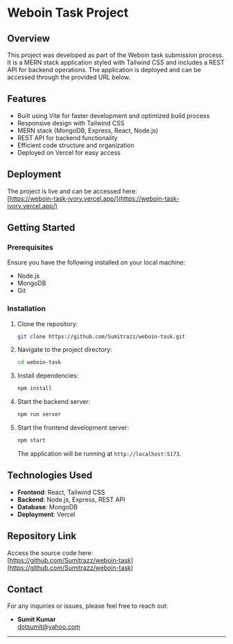 
# Weboin Task Project

## Overview

This project was developed as part of the Weboin task submission process. It is a MERN stack application styled with Tailwind CSS and includes a REST API for backend operations. The application is deployed and can be accessed through the provided URL below.

## Features

- Built using Vite for faster development and optimized build process
- Responsive design with Tailwind CSS
- MERN stack (MongoDB, Express, React, Node.js)
- REST API for backend functionality
- Efficient code structure and organization
- Deployed on Vercel for easy access

## Deployment

The project is live and can be accessed here:  
[https://weboin-task-ivory.vercel.app/](https://weboin-task-ivory.vercel.app/)

## Getting Started

### Prerequisites

Ensure you have the following installed on your local machine:

- Node.js
- MongoDB
- Git

### Installation

1. Clone the repository:

   ```bash
   git clone https://github.com/Sumitrazz/weboin-task.git
   ```

2. Navigate to the project directory:

   ```bash
   cd weboin-task
   ```

3. Install dependencies:

   ```bash
   npm install
   ```

4. Start the backend server:

   ```bash
   npm run server
   ```

5. Start the frontend development server:

   ```bash
   npm start
   ```

   The application will be running at `http://localhost:5173`.

## Technologies Used

- **Frontend**: React, Tailwind CSS
- **Backend**: Node.js, Express, REST API
- **Database**: MongoDB
- **Deployment**: Vercel

## Repository Link

Access the source code here:  
[https://github.com/Sumitrazz/weboin-task](https://github.com/Sumitrazz/weboin-task)

## Contact

For any inquiries or issues, please feel free to reach out:

- **Sumit Kumar**  
  [dotsumit@yahoo.com](mailto:dotsumit@yahoo.com)

---


